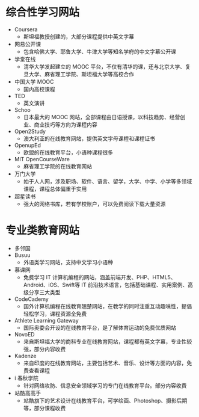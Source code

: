 # 综合性学习网站

- Coursera
    - 斯坦福教授创建的，大部分课程提供中英文字幕
- 网易公开课
    - 包含哈佛大学、耶鲁大学、牛津大学等知名学府的中文字幕公开课
- 学堂在线
    - 清华大学发起建立的 MOOC 平台，不仅有清华的课，还与北京大学、复旦大学、麻省理工学院、斯坦福大学等高校合作
- 中国大学 MOOC
    - 国内高校课程
- TED
    - 英文演讲
- Schoo
    - 日本最大的 MOOC 网站，全部课程由日语授课，以科技趋势、经营创业、商业技巧等方向为课程内容
- Open2Study
    - 澳大利亚的在线教育网站，提供英文字母课程和课程证书
- OpenupEd
    - 欧盟的在线教育平台，小语种课程很多
- MIT OpenCourseWare
    - 麻省理工学院的在线教育网站
- 万门大学
    - 始于人人网，涉及职场、软件、语言、留学，大学、中学、小学等多领域课程，课程总体偏重于实用
- 超星读书
    - 强大的网络书库，若有学校账户，可以免费阅读下载大量资源

# 专业类教育网站

- 多邻国
- Busuu
    - 外语类学习网站，支持中文学习小语种
- 慕课网
    - 免费学习 IT 计算机编程的网站，涵盖前端开发、PHP、HTML5、Android、iOS、Swift等 IT 前沿技术语言，包括基础课程、实用案例、高级分享三大类型
- CodeCademy
    - 国外计算机编程在线教育翘楚网站，在教学的同时注重互动趣味性，提倡轻松学习，课程资源全免费
- Athlete Learning Gateway
    - 国际奥委会开设的在线教育平台，是了解体育运动的免费优质网站
- NovoED
    - 来自斯坦福大学的商科专业在线教育网站，课程都有英文字幕，专业性较强，部分内容收费
- Kadenze
    - 来自印度的在线教育网站，主要包括艺术、音乐、设计等方面的内容，免费查看课程
- i 春秋学院
    - 针对网络攻防、信息安全领域学习的专门在线教育平台。部分内容收费
- 站酷高高手
    - 站酷旗下的艺术设计在线教育平台，可学绘画、Photoshop、摄影后期等，部分课程收费
